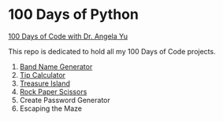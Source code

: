 # 100 Days of Python

[100 Days of Code with Dr. Angela Yu](https://www.udemy.com/course/100-days-of-code/)

This repo is dedicated to hold all my 100 Days of Code projects.

1. [Band Name Generator](https://github.com/le-anne/100DaysofPython/blob/main/BandNameGenerator.py) 
2. [Tip Calculator](https://github.com/le-anne/100DaysofPython/blob/main/TipCalculator.py)
3. [Treasure Island](https://github.com/le-anne/100DaysofPython/blob/main/TreasureIsland.py)
4. [Rock Paper Scissors](https://github.com/le-anne/100DaysofPython/blob/main/rockpaperscissors.py)
5. Create Password Generator
6. Escaping the Maze
